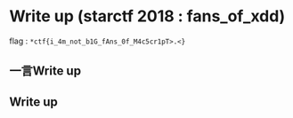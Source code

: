 # Write up (starctf 2018 : fans_of_xdd)

flag : `*ctf{i_4m_not_b1G_fAns_0f_M4c5cr1pT>.<}`

## 一言Write up

## Write up


